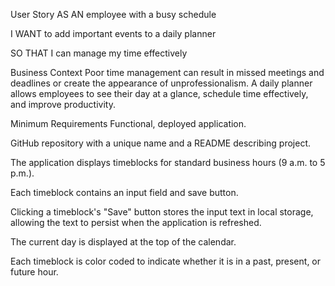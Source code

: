 User Story
AS AN employee with a busy schedule

I WANT to add important events to a daily planner

SO THAT I can manage my time effectively

Business Context
Poor time management can result in missed meetings and deadlines or create the appearance of unprofessionalism. A daily planner allows employees to see their day at a glance, schedule time effectively, and improve productivity.

Minimum Requirements
Functional, deployed application.

GitHub repository with a unique name and a README describing project.

The application displays timeblocks for standard business hours (9 a.m. to 5 p.m.).

Each timeblock contains an input field and save button.

Clicking a timeblock's "Save" button stores the input text in local storage, allowing the text to persist when the application is refreshed.

The current day is displayed at the top of the calendar.

Each timeblock is color coded to indicate whether it is in a past, present, or future hour.